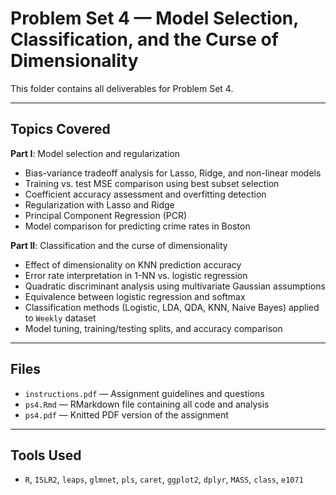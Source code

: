 
# Problem Set 4 — Model Selection, Classification, and the Curse of Dimensionality

This folder contains all deliverables for Problem Set 4.

---

## Topics Covered

**Part I**: Model selection and regularization  
- Bias-variance tradeoff analysis for Lasso, Ridge, and non-linear models  
- Training vs. test MSE comparison using best subset selection  
- Coefficient accuracy assessment and overfitting detection  
- Regularization with Lasso and Ridge  
- Principal Component Regression (PCR)  
- Model comparison for predicting crime rates in Boston

**Part II**: Classification and the curse of dimensionality  
- Effect of dimensionality on KNN prediction accuracy  
- Error rate interpretation in 1-NN vs. logistic regression  
- Quadratic discriminant analysis using multivariate Gaussian assumptions  
- Equivalence between logistic regression and softmax  
- Classification methods (Logistic, LDA, QDA, KNN, Naive Bayes) applied to `Weekly` dataset  
- Model tuning, training/testing splits, and accuracy comparison

---

## Files

- `instructions.pdf` — Assignment guidelines and questions
- `ps4.Rmd` — RMarkdown file containing all code and analysis  
- `ps4.pdf` — Knitted PDF version of the assignment  

---

## Tools Used

- `R`, `ISLR2`, `leaps`, `glmnet`, `pls`, `caret`, `ggplot2`, `dplyr`, `MASS`, `class`, `e1071`
